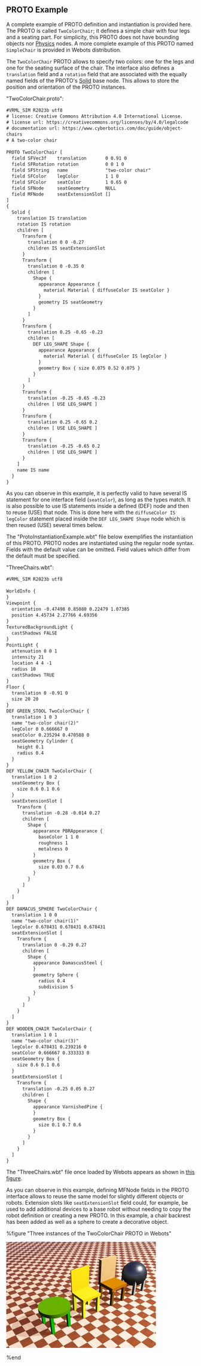 ## PROTO Example

A complete example of PROTO definition and instantiation is provided here.
The PROTO is called `TwoColorChair`; it defines a simple chair with four legs and a seating part.
For simplicity, this PROTO does not have bounding objects nor [Physics](physics.md) nodes.
A more complete example of this PROTO named `SimpleChair` is provided in Webots distribution.

The `TwoColorChair` PROTO allows to specify two colors: one for the legs and one for the seating surface of the chair.
The interface also defines a `translation` field and a `rotation` field that are associated with the equally named fields of the PROTO's [Solid](solid.md) base node.
This allows to store the position and orientation of the PROTO instances.

"TwoColorChair.proto":

```
#VRML_SIM R2023b utf8
# license: Creative Commons Attribution 4.0 International License.
# license url: https://creativecommons.org/licenses/by/4.0/legalcode
# documentation url: https://www.cyberbotics.com/doc/guide/object-chairs
# A two-color chair

PROTO TwoColorChair [
  field SFVec3f    translation       0 0.91 0
  field SFRotation rotation          0 0 1 0
  field SFString   name              "two-color chair"
  field SFColor    legColor          1 1 0
  field SFColor    seatColor         1 0.65 0
  field SFNode     seatGeometry      NULL
  field MFNode     seatExtensionSlot []
]
{
  Solid {
    translation IS translation
    rotation IS rotation
    children [
      Transform {
        translation 0 0 -0.27
        children IS seatExtensionSlot
      }
      Transform {
        translation 0 -0.35 0
        children [
          Shape {
            appearance Appearance {
              material Material { diffuseColor IS seatColor }
            }
            geometry IS seatGeometry
          }
        ]
      }
      Transform {
        translation 0.25 -0.65 -0.23
        children [
          DEF LEG_SHAPE Shape {
            appearance Appearance {
              material Material { diffuseColor IS legColor }
            }
            geometry Box { size 0.075 0.52 0.075 }
          }
        ]
      }
      Transform {
        translation -0.25 -0.65 -0.23
        children [ USE LEG_SHAPE ]
      }
      Transform {
        translation 0.25 -0.65 0.2
        children [ USE LEG_SHAPE ]
      }
      Transform {
        translation -0.25 -0.65 0.2
        children [ USE LEG_SHAPE ]
      }
    ]
    name IS name
  }
}
```

As you can observe in this example, it is perfectly valid to have several IS statement for one interface field (`seatColor`), as long as the types match.
It is also possible to use IS statements inside a defined (DEF) node and then to reuse (USE) that node.
This is done here with the `diffuseColor IS legColor` statement placed inside the `DEF LEG_SHAPE Shape` node which is then reused (USE) several times below.

The "ProtoInstantiationExample.wbt" file below exemplifies the instantiation of this PROTO.
PROTO nodes are instantiated using the regular node syntax.
Fields with the default value can be omitted.
Field values which differ from the default must be specified.

"ThreeChairs.wbt":

```
#VRML_SIM R2023b utf8

WorldInfo {
}
Viewpoint {
  orientation -0.47498 0.85080 0.22479 1.07385
  position 4.45734 2.27766 4.69356
}
TexturedBackgroundLight {
  castShadows FALSE
}
PointLight {
  attenuation 0 0 1
  intensity 21
  location 4 4 -1
  radius 10
  castShadows TRUE
}
Floor {
  translation 0 -0.91 0
  size 20 20
}
DEF GREEN_STOOL TwoColorChair {
  translation 1 0 3
  name "two-color chair(2)"
  legColor 0 0.666667 0
  seatColor 0.235294 0.470588 0
  seatGeometry Cylinder {
    height 0.1
    radius 0.4
  }
}
DEF YELLOW_CHAIR TwoColorChair {
  translation 1 0 2
  seatGeometry Box {
    size 0.6 0.1 0.6
  }
  seatExtensionSlot [
    Transform {
      translation -0.28 -0.014 0.27
      children [
        Shape {
          appearance PBRAppearance {
            baseColor 1 1 0
            roughness 1
            metalness 0
          }
          geometry Box {
            size 0.03 0.7 0.6
          }
        }
      ]
    }
  ]
}
DEF DAMACUS_SPHERE TwoColorChair {
  translation 1 0 0
  name "two-color chair(1)"
  legColor 0.678431 0.678431 0.678431
  seatExtensionSlot [
    Transform {
      translation 0 -0.29 0.27
      children [
        Shape {
          appearance DamascusSteel {
          }
          geometry Sphere {
            radius 0.4
            subdivision 5
          }
        }
      ]
    }
  ]
}
DEF WOODEN_CHAIR TwoColorChair {
  translation 1 0 1
  name "two-color chair(3)"
  legColor 0.478431 0.239216 0
  seatColor 0.666667 0.333333 0
  seatGeometry Box {
    size 0.6 0.1 0.6
  }
  seatExtensionSlot [
    Transform {
      translation -0.25 0.05 0.27
      children [
        Shape {
          appearance VarnishedPine {
          }
          geometry Box {
            size 0.1 0.7 0.6
          }
        }
      ]
    }
  ]
}
```

The "ThreeChairs.wbt" file once loaded by Webots appears as shown in [this figure](#three-instances-of-the-twocolorchair-proto-in-webots).

As you can observe in this example, defining MFNode fields in the PROTO interface allows to reuse the same model for slightly different objects or robots.
Extension slots like `seatExtensionSlot` field could, for example, be used to add additional devices to a base robot without needing to copy the robot definition or creating a new PROTO.
In this example, a chair backrest has been added as well as a sphere to create a decorative object.


%figure "Three instances of the TwoColorChair PROTO in Webots"

![three_chairs_proto_example.png](images/three_chairs_proto_example.thumbnail.jpg)

%end
